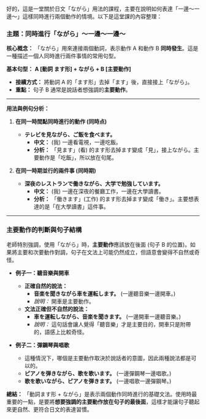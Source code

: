 </br>

好的，這是一堂關於日文「ながら」用法的課程，主要在說明如何表達「一邊～一邊～」這樣同時進行兩個動作的情境。以下是這堂課的內容整理：

### **主題：同時進行「ながら」～一邊～一邊～**

**核心概念：**
「ながら」用來連接兩個動詞，表示動作 A 和動作 B **同時發生**。這是一種描述一個人同時進行兩件事情的常用句型。

**基本句型：**
**A [動詞 ます形] + ながら + B [主要動作]**

*   **接續方式：** 將動詞 A 的「ます形」去掉「ます」後，直接接上「ながら」。
*   **重點：** 句子 B 通常是說話者想強調的**主要動作**。

---

**用法與例句分析：**

1.  **在同一時間點同時進行的動作 (同時点)**
    *   **テレビを見ながら、ご飯を食べます。**
        *   **中文：** (我) 一邊看電視，一邊吃飯。
        *   **分析：** 「見ます」(看) 的ます形去掉ます變成「見」，接上ながら。主要動作是「吃飯」，所以放在句尾。

2.  **在同一時期並行的兩件事 (同時期)**
    *   **深夜のレストランで働きながら、大学で勉強しています。**
        *   **中文：** (我) 一邊在深夜的餐廳工作，一邊在大學讀書。
        *   **分析：** 「働きます」(工作) 的ます形去掉ます變成「働き」。主要想表達的是「在大學讀書」這件事。

---

### **主要動作的判斷與句子結構**

老師特別強調，使用「ながら」時，**主要動作**應該放在後面 (句子 B 的位置)。如果將主要和次要動作對調，句子在文法上可能仍然成立，但語意會變得不自然或奇怪。

*   **例子一：聽音樂與開車**
    *   **正確自然的說法：**
        *   **音楽を聞きながら車を運転します。** (一邊聽音樂一邊開車。)
        *   *說明：* 開車是主要動作。
    *   **文法正確但不自然的說法：**
        *   **車を運転しながら、音楽を聞きます。** (一邊開車一邊聽音樂。)
        *   *說明：* 這句話會讓人覺得「聽音樂」才是主要目的，開車只是附帶的，語感上比較奇怪。

*   **例子二：彈鋼琴與唱歌**
    *   這種情況下，哪個是主要動作取決於說話者的意圖，因此兩種說法都是可以的。
    *   **ピアノを弾きながら、歌を歌います。** (一邊彈鋼琴一邊唱歌。)
    *   **歌を歌いながら、ピアノを弾きます。** (一邊唱歌一邊彈鋼琴。)

**總結：**
「動詞ます形 + ながら」是表示兩個動作同時進行的基礎文法。使用時最重要的一點，是要將**想要強調的主要動作放在句子的最後面**，這樣才能讓句子聽起來更自然、更符合日文的表達習慣。
</br>
